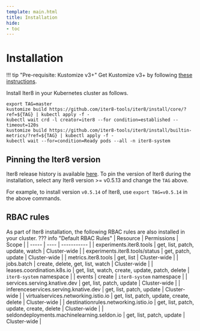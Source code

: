 ```yaml
---
template: main.html
title: Installation
hide:
- toc
---
```


# Installation

!!! tip "Pre-requisite: Kustomize v3+"
    Get Kustomize v3+ by following [these instructions](https://kubectl.docs.kubernetes.io/installation/kustomize/).

Install Iter8 in your Kubernetes cluster as follows.

```shell
export TAG=master
kustomize build https://github.com/iter8-tools/iter8/install/core/?ref=${TAG} | kubectl apply -f -
kubectl wait crd -l creator=iter8 --for condition=established --timeout=120s
kustomize build https://github.com/iter8-tools/iter8/install/builtin-metrics/?ref=${TAG} | kubectl apply -f -
kubectl wait --for=condition=Ready pods --all -n iter8-system
```

## Pinning the Iter8 version
Iter8 release history is available [here](https://github.com/iter8-tools/iter8/releases). To pin the version of Iter8 during the installation, select any Iter8 version >= v0.5.13 and change the `TAG` above.

For example, to install version `v0.5.14` of Iter8, use `export TAG=v0.5.14` in the above commands.

## RBAC rules
As part of Iter8 installation, the following RBAC rules are also installed in your cluster.
??? info "Default RBAC Rules"
    | Resource | Permissions | Scope |
    | ----- | ---- | ----------- |
    | experiments.iter8.tools | get, list, patch, update, watch | Cluster-wide |
    | experiments.iter8.tools/status | get, patch, update | Cluster-wide |
    | metrics.iter8.tools | get, list | Cluster-wide |
    | jobs.batch | create, delete, get, list, watch | Cluster-wide |
    | leases.coordination.k8s.io | get, list, watch, create, update, patch, delete | `iter8-system` namespace |
    | events | create | `iter8-system` namespace |
    | services.serving.knative.dev | get, list, patch, update | Cluster-wide |
    | inferenceservices.serving.knative.dev | get, list, patch, update | Cluster-wide |
    | virtualservices.networking.istio.io | get, list, patch, update, create, delete | Cluster-wide |
    | destinationrules.networking.istio.io | get, list, patch, update, create, delete | Cluster-wide |
    | seldondeployments.machinelearning.seldon.io | get, list, patch, update | Cluster-wide |
